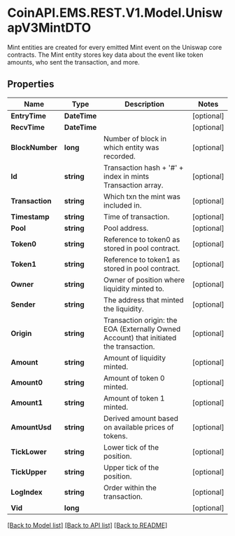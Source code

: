# CoinAPI.EMS.REST.V1.Model.UniswapV3MintDTO
Mint entities are created for every emitted Mint event on the Uniswap core contracts. The Mint entity stores key data about the event like token amounts, who sent the transaction, and more.

## Properties

Name | Type | Description | Notes
------------ | ------------- | ------------- | -------------
**EntryTime** | **DateTime** |  | [optional] 
**RecvTime** | **DateTime** |  | [optional] 
**BlockNumber** | **long** | Number of block in which entity was recorded. | [optional] 
**Id** | **string** | Transaction hash + &#39;#&#39; + index in mints Transaction array. | [optional] 
**Transaction** | **string** | Which txn the mint was included in. | [optional] 
**Timestamp** | **string** | Time of transaction. | [optional] 
**Pool** | **string** | Pool address. | [optional] 
**Token0** | **string** | Reference to token0 as stored in pool contract. | [optional] 
**Token1** | **string** | Reference to token1 as stored in pool contract. | [optional] 
**Owner** | **string** | Owner of position where liquidity minted to. | [optional] 
**Sender** | **string** | The address that minted the liquidity. | [optional] 
**Origin** | **string** | Transaction origin: the EOA (Externally Owned Account) that initiated the transaction. | [optional] 
**Amount** | **string** | Amount of liquidity minted. | [optional] 
**Amount0** | **string** | Amount of token 0 minted. | [optional] 
**Amount1** | **string** | Amount of token 1 minted. | [optional] 
**AmountUsd** | **string** | Derived amount based on available prices of tokens. | [optional] 
**TickLower** | **string** | Lower tick of the position. | [optional] 
**TickUpper** | **string** | Upper tick of the position. | [optional] 
**LogIndex** | **string** | Order within the transaction. | [optional] 
**Vid** | **long** |  | [optional] 

[[Back to Model list]](../README.md#documentation-for-models) [[Back to API list]](../README.md#documentation-for-api-endpoints) [[Back to README]](../README.md)

